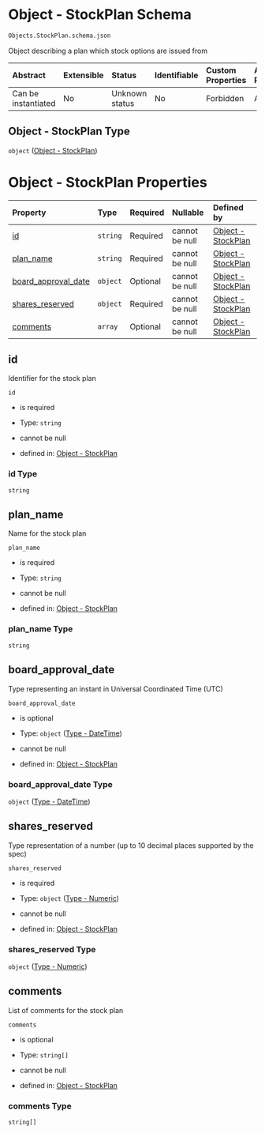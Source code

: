 # Object - StockPlan Schema

```txt
Objects.StockPlan.schema.json
```

Object describing a plan which stock options are issued from

| Abstract            | Extensible | Status         | Identifiable | Custom Properties | Additional Properties | Access Restrictions | Defined In                                                                       |
| :------------------ | :--------- | :------------- | :----------- | :---------------- | :-------------------- | :------------------ | :------------------------------------------------------------------------------- |
| Can be instantiated | No         | Unknown status | No           | Forbidden         | Allowed               | none                | [StockPlan.schema.json](../objects/StockPlan.schema.json "open original schema") |

## Object - StockPlan Type

`object` ([Object - StockPlan](stockplan.md))

# Object - StockPlan Properties

| Property                                    | Type     | Required | Nullable       | Defined by                                                                                                              |
| :------------------------------------------ | :------- | :------- | :------------- | :---------------------------------------------------------------------------------------------------------------------- |
| [id](#id)                                   | `string` | Required | cannot be null | [Object - StockPlan](stockplan-properties-id.md "Objects.StockPlan.schema.json#/properties/id")                         |
| [plan_name](#plan_name)                     | `string` | Required | cannot be null | [Object - StockPlan](stockplan-properties-plan_name.md "Objects.StockPlan.schema.json#/properties/plan_name")           |
| [board_approval_date](#board_approval_date) | `object` | Optional | cannot be null | [Object - StockPlan](issuer-properties-type---datetime.md "Types.DateTime.schema.json#/properties/board_approval_date") |
| [shares_reserved](#shares_reserved)         | `object` | Required | cannot be null | [Object - StockPlan](stockplan-properties-type---numeric.md "Types.Numeric.schema.json#/properties/shares_reserved")    |
| [comments](#comments)                       | `array`  | Optional | cannot be null | [Object - StockPlan](stockplan-properties-stockplan---comments.md "Objects.StockPlan.schema.json#/properties/comments") |

## id

Identifier for the stock plan

`id`

*   is required

*   Type: `string`

*   cannot be null

*   defined in: [Object - StockPlan](stockplan-properties-id.md "Objects.StockPlan.schema.json#/properties/id")

### id Type

`string`

## plan_name

Name for the stock plan

`plan_name`

*   is required

*   Type: `string`

*   cannot be null

*   defined in: [Object - StockPlan](stockplan-properties-plan_name.md "Objects.StockPlan.schema.json#/properties/plan_name")

### plan_name Type

`string`

## board_approval_date

Type representing an instant in Universal Coordinated Time (UTC)

`board_approval_date`

*   is optional

*   Type: `object` ([Type - DateTime](issuer-properties-type---datetime.md))

*   cannot be null

*   defined in: [Object - StockPlan](issuer-properties-type---datetime.md "Types.DateTime.schema.json#/properties/board_approval_date")

### board_approval_date Type

`object` ([Type - DateTime](issuer-properties-type---datetime.md))

## shares_reserved

Type representation of a number (up to 10 decimal places supported by the spec)

`shares_reserved`

*   is required

*   Type: `object` ([Type - Numeric](stockplan-properties-type---numeric.md))

*   cannot be null

*   defined in: [Object - StockPlan](stockplan-properties-type---numeric.md "Types.Numeric.schema.json#/properties/shares_reserved")

### shares_reserved Type

`object` ([Type - Numeric](stockplan-properties-type---numeric.md))

## comments

List of comments for the stock plan

`comments`

*   is optional

*   Type: `string[]`

*   cannot be null

*   defined in: [Object - StockPlan](stockplan-properties-stockplan---comments.md "Objects.StockPlan.schema.json#/properties/comments")

### comments Type

`string[]`
